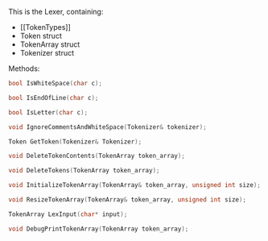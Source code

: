 This is the Lexer, containing:
- [[TokenTypes]]
- Token struct
- TokenArray struct
- Tokenizer struct

Methods:
```c++
bool IsWhiteSpace(char c);

bool IsEndOfLine(char c);

bool IsLetter(char c);

void IgnoreCommentsAndWhiteSpace(Tokenizer& tokenizer);

Token GetToken(Tokenizer& Tokenizer);

void DeleteTokenContents(TokenArray token_array);

void DeleteTokens(TokenArray token_array);

void InitializeTokenArray(TokenArray& token_array, unsigned int size);

void ResizeTokenArray(TokenArray& token_array, unsigned int size);

TokenArray LexInput(char* input);

void DebugPrintTokenArray(TokenArray token_array);

```